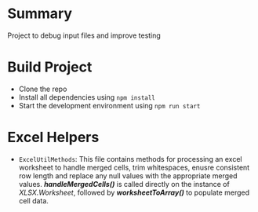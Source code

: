 # Summary

Project to debug input files and improve testing

# Build Project

- Clone the repo
- Install all dependencies using `npm install`
- Start the development environment using `npm run start`

# Excel Helpers

- `ExcelUtilMethods`: This file contains methods for processing an excel worksheet to handle merged cells, trim whitespaces, enusre consistent row length and replace any null values with the appropriate merged values. ***handleMergedCells()*** is called directly on the instance of *XLSX.Worksheet*, followed by ***worksheetToArray()*** to populate merged cell data.

